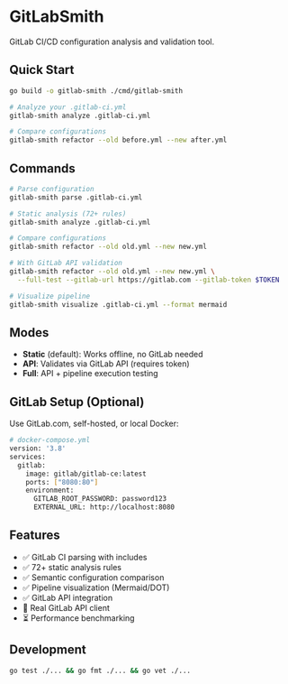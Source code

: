 # GitLabSmith

GitLab CI/CD configuration analysis and validation tool.

## Quick Start

```bash
go build -o gitlab-smith ./cmd/gitlab-smith

# Analyze your .gitlab-ci.yml
gitlab-smith analyze .gitlab-ci.yml

# Compare configurations
gitlab-smith refactor --old before.yml --new after.yml
```

## Commands

```bash
# Parse configuration
gitlab-smith parse .gitlab-ci.yml

# Static analysis (72+ rules)
gitlab-smith analyze .gitlab-ci.yml

# Compare configurations  
gitlab-smith refactor --old old.yml --new new.yml

# With GitLab API validation
gitlab-smith refactor --old old.yml --new new.yml \
  --full-test --gitlab-url https://gitlab.com --gitlab-token $TOKEN

# Visualize pipeline
gitlab-smith visualize .gitlab-ci.yml --format mermaid
```

## Modes

- **Static** (default): Works offline, no GitLab needed
- **API**: Validates via GitLab API (requires token)
- **Full**: API + pipeline execution testing

## GitLab Setup (Optional)

Use GitLab.com, self-hosted, or local Docker:

```bash
# docker-compose.yml
version: '3.8'
services:
  gitlab:
    image: gitlab/gitlab-ce:latest
    ports: ["8080:80"]
    environment:
      GITLAB_ROOT_PASSWORD: password123
      EXTERNAL_URL: http://localhost:8080
```

## Features

- ✅ GitLab CI parsing with includes
- ✅ 72+ static analysis rules  
- ✅ Semantic configuration comparison
- ✅ Pipeline visualization (Mermaid/DOT)
- ✅ GitLab API integration
- 🚧 Real GitLab API client
- ⏳ Performance benchmarking

## Development

```bash
go test ./... && go fmt ./... && go vet ./...
```